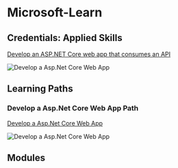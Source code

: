 # Microsoft-Learn

## **Credentials:** Applied Skills

[Develop an ASP.NET Core web app that consumes an API](https://learn.microsoft.com/api/credentials/share/en-us/SaifSaidi-1507/682E41B378239350?sharingId=3E207DA3B89F0E92) 

![Develop a Asp.Net Core Web App](https://github.com/SaifSaidi/Microsoft-Learn/blob/main/assets/Credentials_saifsaidi_Microsoft%20Learn.png?raw=true)

## **Learning Paths**

### Develop a Asp.Net Core Web App Path

[Develop a Asp.Net Core Web App](https://learn.microsoft.com/api/achievements/share/en-us/SaifSaidi-1507/UYY6EUH3?sharingId=3E207DA3B89F0E92) 

![Develop a Asp.Net Core Web App](https://github.com/SaifSaidi/Microsoft-Learn/blob/main/assets/Develop%20an%20ASP.NET%20Core%20web%20app%20that%20consumes%20an%20API.png?raw=true)

## **Modules**

